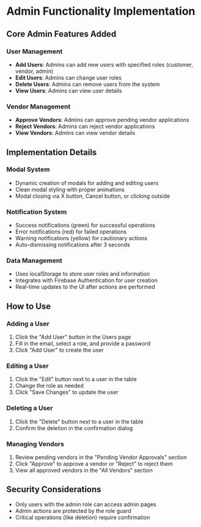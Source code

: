# Admin Functionality Implementation

## Core Admin Features Added

### User Management
- **Add Users**: Admins can add new users with specified roles (customer, vendor, admin)
- **Edit Users**: Admins can change user roles
- **Delete Users**: Admins can remove users from the system
- **View Users**: Admins can view user details

### Vendor Management
- **Approve Vendors**: Admins can approve pending vendor applications
- **Reject Vendors**: Admins can reject vendor applications
- **View Vendors**: Admins can view vendor details

## Implementation Details

### Modal System
- Dynamic creation of modals for adding and editing users
- Clean modal styling with proper animations
- Modal closing via X button, Cancel button, or clicking outside

### Notification System
- Success notifications (green) for successful operations
- Error notifications (red) for failed operations
- Warning notifications (yellow) for cautionary actions
- Auto-dismissing notifications after 3 seconds

### Data Management
- Uses localStorage to store user roles and information
- Integrates with Firebase Authentication for user creation
- Real-time updates to the UI after actions are performed

## How to Use

### Adding a User
1. Click the "Add User" button in the Users page
2. Fill in the email, select a role, and provide a password
3. Click "Add User" to create the user

### Editing a User
1. Click the "Edit" button next to a user in the table
2. Change the role as needed
3. Click "Save Changes" to update the user

### Deleting a User
1. Click the "Delete" button next to a user in the table
2. Confirm the deletion in the confirmation dialog

### Managing Vendors
1. Review pending vendors in the "Pending Vendor Approvals" section
2. Click "Approve" to approve a vendor or "Reject" to reject them
3. View all approved vendors in the "All Vendors" section

## Security Considerations
- Only users with the admin role can access admin pages
- Admin actions are protected by the role guard
- Critical operations (like deletion) require confirmation